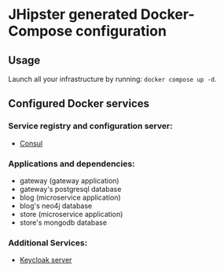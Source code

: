 # JHipster generated Docker-Compose configuration

## Usage

Launch all your infrastructure by running: `docker compose up -d`.

## Configured Docker services

### Service registry and configuration server:

- [Consul](http://localhost:8500)

### Applications and dependencies:

- gateway (gateway application)
- gateway's postgresql database
- blog (microservice application)
- blog's neo4j database
- store (microservice application)
- store's mongodb database

### Additional Services:

- [Keycloak server](http://localhost:9080)
